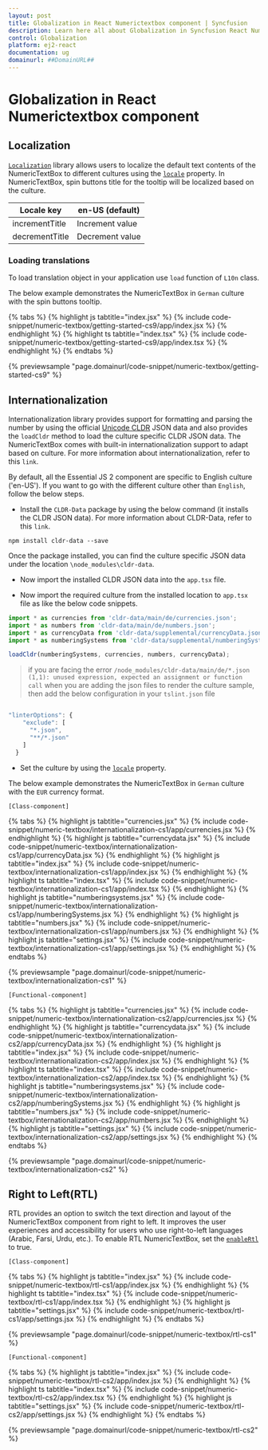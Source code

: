 ```yaml
---
layout: post
title: Globalization in React Numerictextbox component | Syncfusion
description: Learn here all about Globalization in Syncfusion React Numerictextbox component of Syncfusion Essential JS 2 and more.
control: Globalization 
platform: ej2-react
documentation: ug
domainurl: ##DomainURL##
---
```


# Globalization in React Numerictextbox component

## Localization

[`Localization`](../common/localization/) library allows users to localize the default text contents of the NumericTextBox to different cultures using the [`locale`](https://ej2.syncfusion.com/react/documentation/api/numerictextbox#locale) property.
In NumericTextBox, spin buttons title for the tooltip will be localized based on the culture.

| Locale key | en-US (default)  |
|------|------|
| incrementTitle |  Increment value |
| decrementTitle |  Decrement value |

### Loading translations

To load translation object in your application use `load` function of `L10n` class.

The below example demonstrates the NumericTextBox in `German` culture with the spin buttons tooltip.

{% tabs %}
{% highlight js tabtitle="index.jsx" %}
{% include code-snippet/numeric-textbox/getting-started-cs9/app/index.jsx %}
{% endhighlight %}
{% highlight ts tabtitle="index.tsx" %}
{% include code-snippet/numeric-textbox/getting-started-cs9/app/index.tsx %}
{% endhighlight %}
{% endtabs %}

 {% previewsample "page.domainurl/code-snippet/numeric-textbox/getting-started-cs9" %}

## Internationalization

Internationalization library provides support for formatting and parsing the number by using the official [Unicode CLDR](http://cldr.unicode.org/) JSON data and also provides the `loadCldr` method to load the culture specific CLDR JSON data. The NumericTextBox comes with built-in internationalization support to adapt based on culture. For more information about internationalization, refer to this `link`.

By default, all the Essential JS 2  component are specific to English culture ('en-US'). If you want to go with the different culture other than `English`, follow the below steps.

* Install the `CLDR-Data` package by using the below command (it installs the CLDR JSON data). For more information about CLDR-Data, refer to this `link`.

```
npm install cldr-data --save
```

Once the package installed, you can find the culture specific JSON data under the location `\node_modules\cldr-data`.

* Now import the installed CLDR JSON data into the `app.tsx` file.

* Now import the required culture from the installed location to `app.tsx` file as like the below code snippets.

```ts
import * as currencies from 'cldr-data/main/de/currencies.json';
import * as numbers from 'cldr-data/main/de/numbers.json';
import * as currencyData from 'cldr-data/supplemental/currencyData.json';
import * as numberingSystems from 'cldr-data/supplemental/numberingSystems.json';

loadCldr(numberingSystems, currencies, numbers, currencyData);
```

> if you are facing the error `/node_modules/cldr-data/main/de/*.json (1,1): unused expression, expected an assignment or function call` when you are adding the json files to render the culture sample, then add the below configuration in your `tslint.json` file

```ts

"linterOptions": {
    "exclude": [
      "*.json",
      "**/*.json"
    ]
  }

```

* Set the culture by using the [`locale`](https://ej2.syncfusion.com/react/documentation/api/numerictextbox#locale) property.

The below example demonstrates the NumericTextBox in `German` culture with the `EUR` currency format.

`[Class-component]`

{% tabs %}
{% highlight js tabtitle="currencies.jsx" %}
{% include code-snippet/numeric-textbox/internationalization-cs1/app/currencies.jsx %}
{% endhighlight %}
{% highlight js tabtitle="currencydata.jsx" %}
{% include code-snippet/numeric-textbox/internationalization-cs1/app/currencyData.jsx %}
{% endhighlight %}
{% highlight js tabtitle="index.jsx" %}
{% include code-snippet/numeric-textbox/internationalization-cs1/app/index.jsx %}
{% endhighlight %}
{% highlight ts tabtitle="index.tsx" %}
{% include code-snippet/numeric-textbox/internationalization-cs1/app/index.tsx %}
{% endhighlight %}
{% highlight js tabtitle="numberingsystems.jsx" %}
{% include code-snippet/numeric-textbox/internationalization-cs1/app/numberingSystems.jsx %}
{% endhighlight %}
{% highlight js tabtitle="numbers.jsx" %}
{% include code-snippet/numeric-textbox/internationalization-cs1/app/numbers.jsx %}
{% endhighlight %}
{% highlight js tabtitle="settings.jsx" %}
{% include code-snippet/numeric-textbox/internationalization-cs1/app/settings.jsx %}
{% endhighlight %}
{% endtabs %}

 {% previewsample "page.domainurl/code-snippet/numeric-textbox/internationalization-cs1" %}

`[Functional-component]`

{% tabs %}
{% highlight js tabtitle="currencies.jsx" %}
{% include code-snippet/numeric-textbox/internationalization-cs2/app/currencies.jsx %}
{% endhighlight %}
{% highlight js tabtitle="currencydata.jsx" %}
{% include code-snippet/numeric-textbox/internationalization-cs2/app/currencyData.jsx %}
{% endhighlight %}
{% highlight js tabtitle="index.jsx" %}
{% include code-snippet/numeric-textbox/internationalization-cs2/app/index.jsx %}
{% endhighlight %}
{% highlight ts tabtitle="index.tsx" %}
{% include code-snippet/numeric-textbox/internationalization-cs2/app/index.tsx %}
{% endhighlight %}
{% highlight js tabtitle="numberingsystems.jsx" %}
{% include code-snippet/numeric-textbox/internationalization-cs2/app/numberingSystems.jsx %}
{% endhighlight %}
{% highlight js tabtitle="numbers.jsx" %}
{% include code-snippet/numeric-textbox/internationalization-cs2/app/numbers.jsx %}
{% endhighlight %}
{% highlight js tabtitle="settings.jsx" %}
{% include code-snippet/numeric-textbox/internationalization-cs2/app/settings.jsx %}
{% endhighlight %}
{% endtabs %}

 {% previewsample "page.domainurl/code-snippet/numeric-textbox/internationalization-cs2" %}

## Right to Left(RTL)

RTL provides an option to switch the text direction and layout of the NumericTextBox component from right to left. It improves the user experiences and accessibility for users who use right-to-left languages (Arabic, Farsi, Urdu, etc.). To enable RTL NumericTextBox, set the [`enableRtl`](https://ej2.syncfusion.com/react/documentation/api/numerictextbox#enablertl) to true.

`[Class-component]`

{% tabs %}
{% highlight js tabtitle="index.jsx" %}
{% include code-snippet/numeric-textbox/rtl-cs1/app/index.jsx %}
{% endhighlight %}
{% highlight ts tabtitle="index.tsx" %}
{% include code-snippet/numeric-textbox/rtl-cs1/app/index.tsx %}
{% endhighlight %}
{% highlight js tabtitle="settings.jsx" %}
{% include code-snippet/numeric-textbox/rtl-cs1/app/settings.jsx %}
{% endhighlight %}
{% endtabs %}

 {% previewsample "page.domainurl/code-snippet/numeric-textbox/rtl-cs1" %}

`[Functional-component]`

{% tabs %}
{% highlight js tabtitle="index.jsx" %}
{% include code-snippet/numeric-textbox/rtl-cs2/app/index.jsx %}
{% endhighlight %}
{% highlight ts tabtitle="index.tsx" %}
{% include code-snippet/numeric-textbox/rtl-cs2/app/index.tsx %}
{% endhighlight %}
{% highlight js tabtitle="settings.jsx" %}
{% include code-snippet/numeric-textbox/rtl-cs2/app/settings.jsx %}
{% endhighlight %}
{% endtabs %}

{% previewsample "page.domainurl/code-snippet/numeric-textbox/rtl-cs2" %}

 